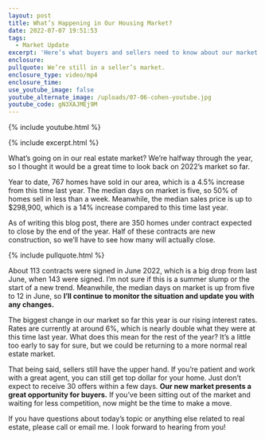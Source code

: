 ```yaml
---
layout: post
title: What’s Happening in Our Housing Market?
date: 2022-07-07 19:51:53
tags:
  - Market Update
excerpt: 'Here’s what buyers and sellers need to know about our market. '
enclosure:
pullquote: We’re still in a seller’s market.
enclosure_type: video/mp4
enclosure_time:
use_youtube_image: false
youtube_alternate_image: /uploads/07-06-cohen-youtube.jpg
youtube_code: gN3XAJMEj9M
---
```

{% include youtube.html %}

{% include excerpt.html %}

What’s going on in our real estate market? We’re halfway through the year, so I thought it would be a great time to look back on 2022’s market so far.&nbsp;

Year to date, 767 homes have sold in our area, which is a 4.5% increase from this time last year. The median days on market is five, so 50% of homes sell in less than a week. Meanwhile, the median sales price is up to $298,900, which is a 14% increase compared to this time last year.&nbsp;

As of writing this blog post, there are 350 homes under contract expected to close by the end of the year. Half of these contracts are new construction, so we’ll have to see how many will actually close.

{% include pullquote.html %}

About 113 contracts were signed in June 2022, which is a big drop from last June, when 143 were signed. I’m not sure if this is a summer slump or the start of a new trend. Meanwhile, the median days on market is up from five to 12 in June, so **I’ll continue to monitor the situation and update you with any changes.&nbsp;**

The biggest change in our market so far this year is our rising interest rates. Rates are currently at around 6%, which is nearly double what they were at this time last year. What does this mean for the rest of the year? It’s a little too early to say for sure, but we could be returning to a more normal real estate market.&nbsp;

That being said, sellers still have the upper hand. If you’re patient and work with a great agent, you can still get top dollar for your home. Just don’t expect to receive 30 offers within a few days. **Our new market presents a great opportunity for buyers.** If you’ve been sitting out of the market and waiting for less competition, now might be the time to make a move.&nbsp;

If you have questions about today’s topic or anything else related to real estate, please call or email me. I look forward to hearing from you\!&nbsp;

